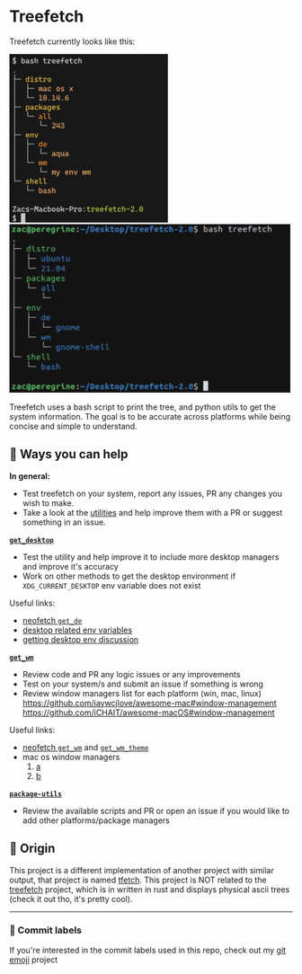 # Treefetch

Treefetch currently looks like this:

<img src="/screenshots/mac_one.png" height=300>  
<img src="/screenshots/ubuntu_one.png" height=300>  

Treefetch uses a bash script to print the tree, and python utils to get the system information. The goal is to be accurate across platforms while being concise and simple to understand.

## :pray: Ways you can help

**In general:**
* Test treefetch on your system, report any issues, PR any changes you wish to make.
* Take a look at the [utilities](./utils) and help improve them with a PR or suggest something in an issue.

[**`get_desktop`**](./utils/get_desktop)
* Test the utility and help improve it to include more desktop managers and improve it's accuracy
* Work on other methods to get the desktop environment if `XDG_CURRENT_DESKTOP` env variable does not exist

Useful links:
- [neofetch `get_de`](https://github.com/dylanaraps/neofetch/blob/ccd5d9f52609bbdcd5d8fa78c4fdb0f12954125f/neofetch#L1771)
- [desktop related env variables](https://superuser.com/questions/1074068/what-is-the-difference-between-desktop-session-xdg-session-desktop-and-xdg-cur)
- [getting desktop env discussion](https://unix.stackexchange.com/questions/116539/how-to-detect-the-desktop-environment-in-a-bash-script)

[**`get_wm`**](./utils/get_wm)
* Review code and PR any logic issues or any improvements
* Test on your system/s and submit an issue if something is wrong
* Review window managers list for each platform (win, mac, linux)
https://github.com/jaywcjlove/awesome-mac#window-management
https://github.com/iCHAIT/awesome-macOS#window-management

Useful links:
* [neofetch `get_wm`](https://github.com/dylanaraps/neofetch/blob/ccd5d9f52609bbdcd5d8fa78c4fdb0f12954125f/neofetch#L1892) and [`get_wm_theme`](https://github.com/dylanaraps/neofetch/blob/ccd5d9f52609bbdcd5d8fa78c4fdb0f12954125f/neofetch#L2024)
* mac os window managers
    1. [a](https://github.com/jaywcjlove/awesome-mac#window-management)
    2. [b](https://github.com/iCHAIT/awesome-macOS#window-management)

[**`package-utils`**](./utils/package-utils)
* Review the available scripts and PR or open an issue if you would like to add other platforms/package managers


## :monocle_face: Origin
This project is a different implementation of another project with similar output, that project is named [tfetch](https://github.com/Endlassy/tfetch). This project is NOT related to the [treefetch](https://github.com/angelofallars/treefetch) project, which is in written in rust and displays physical ascii trees (check it out tho, it's pretty cool).

---
### 🎉 Commit labels
If you're interested in the commit labels used in this repo, check out my [git emoji](https://github.com/TechWiz-3/git-commit-emojis) project
